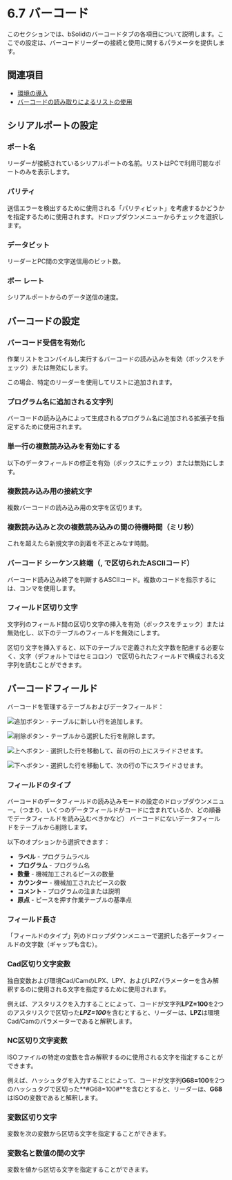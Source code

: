 # 6.7 バーコード

このセクションでは、bSolidのバーコードタブの各項目について説明します。ここでの設定は、バーコードリーダーの接続と使用に関するパラメータを提供します。

## 関連項目

- [環境の導入](../07-Distinte/07-00_overview.md)
- [バーコードの読み取りによるリストの使用](../07-Distinte/07-02_DistintaUsobarcode.md)

## シリアルポートの設定

### ポート名

リーダーが接続されているシリアルポートの名前。リストはPCで利用可能なポートのみを表示します。

### パリティ

送信エラーを検出するために使用される「パリティビット」を考慮するかどうかを指定するために使用されます。ドロップダウンメニューからチェックを選択します。

### データビット

リーダーとPC間の文字送信用のビット数。

### ボー レート

シリアルポートからのデータ送信の速度。

## バーコードの設定

### バーコード受信を有効化

作業リストをコンパイルし実行するバーコードの読み込みを有効（ボックスをチェック）または無効にします。

この場合、特定のリーダーを使用してリストに追加されます。

### プログラム名に追加される文字列

バーコードの読み込みによって生成されるプログラム名に追加される拡張子を指定するために使用されます。

### 単一行の複数読み込みを有効にする

以下のデータフィールドの修正を有効（ボックスにチェック）または無効にします。

### 複数読み込み用の接続文字

複数バーコードの読み込み用の文字を区切ります。

### 複数読み込みと次の複数読み込みの間の待機時間（ミリ秒）

これを超えたら新規文字の到着を不正とみなす時間。

### バーコード シーケンス終端（, で区切られたASCIIコード）

バーコード読み込み終了を判断するASCIIコード。複数のコードを指示するには、コンマを使用します。

### フィールド区切り文字

文字列のフィールド間の区切り文字の挿入を有効（ボックスをチェック）または無効化し、以下のテーブルのフィールドを無効にします。

区切り文字を挿入すると、以下のテーブルで定義された文字数を配慮する必要なく、文字（デフォルトではセミコロン）で区切られたフィールドで構成される文字列を読むことができます。

## バーコードフィールド

バーコードを管理するテーブルおよびデータフィールド：

![追加ボタン](../img/d05b0038.png) - テーブルに新しい行を追加します。

![削除ボタン](../img/d05b0039.png) - テーブルから選択した行を削除します。

![上へボタン](../img/d05b0040.png) - 選択した行を移動して、前の行の上にスライドさせます。

![下へボタン](../img/d05b0041.png) - 選択した行を移動して、次の行の下にスライドさせます。

### フィールドのタイプ

バーコードのデータフィールドの読み込みモードの設定のドロップダウンメニュー。（つまり、いくつのデータフィールドがコードに含まれているか、どの順番でデータフィールドを読み込むべきかなど）
バーコードにないデータフィールドをテーブルから削除します。

以下のオプションから選択できます：

- **ラベル** - プログラムラベル
- **プログラム** - プログラム名
- **数量** - 機械加工されるピースの数量
- **カウンター** - 機械加工されたピースの数
- **コメント** - プログラムの注または説明
- **原点** - ピースを押す作業テーブルの基準点

### フィールド長さ

「フィールドのタイプ」列のドロップダウンメニューで選択した各データフィールドの文字数（ギャップも含む）。

### Cad区切り文字変数

独自変数および環境Cad/CamのLPX、LPY、およびLPZパラメーターを含み解釈するのに使用される文字を指定するために使用されます。

例えば、アスタリスクを入力することによって、コードが文字列**LPZ=100**を2つのアスタリスクで区切った***LPZ=100***を含むとすると、リーダーは、**LPZ**は環境Cad/Camのパラメーターであると解釈します。

### NC区切り文字変数

ISOファイルの特定の変数を含み解釈するのに使用される文字を指定することができます。

例えば、ハッシュタグを入力することによって、コードが文字列**G68=100**を2つのハッシュタグで区切った**#G68=100#**を含むとすると、リーダーは、**G68**はISOの変数であると解釈します。

### 変数区切り文字

変数を次の変数から区切る文字を指定することができます。

### 変数名と数値の間の文字

変数を値から区切る文字を指定することができます。 